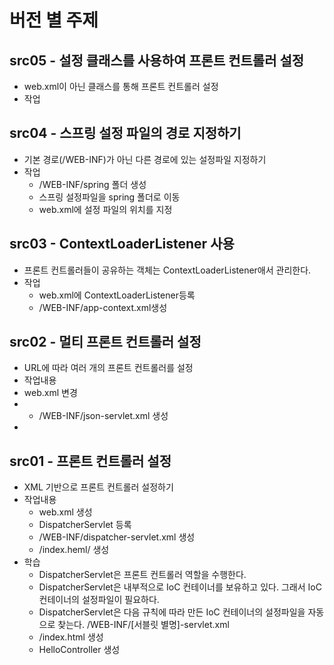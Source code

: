 # 버전 별 주제

## src05 - 설정 클래스를 사용하여 프론트 컨트롤러 설정
- web.xml이 아닌 클래스를 통해 프론트 컨트롤러 설정
- 작업

## src04 - 스프링 설정 파일의 경로 지정하기
- 기본 경로(/WEB-INF)가 아닌 다른 경로에 있는 설정파일 지정하기
- 작업
  - /WEB-INF/spring 폴더 생성 
  - 스프링 설정파일을 spring 폴더로 이동
  - web.xml에 설정 파일의 위치를 지정


## src03 - ContextLoaderListener 사용
- 프론트 컨트롤러들이 공유하는 객체는 ContextLoaderListener애서 관리한다.
- 작업
  - web.xml에 ContextLoaderListener등록
  - /WEB-INF/app-context.xml생성
  
## src02 - 멀티 프론트 컨트롤러 설정
- URL에 따라 여러 개의 프론트 컨트롤러를 설정
- 작업내용
- web.xml 변경
- - /WEB-INF/json-servlet.xml 생성
- 

## src01 - 프론트 컨트롤러 설정
- XML 기반으로 프론트 컨트롤러 설정하기
- 작업내용
  - web.xml 생성
  - DispatcherServlet 등록
  - /WEB-INF/dispatcher-servlet.xml 생성
  - /index.heml/ 생성
- 학습
  - DispatcherServlet은 프론트 컨트롤러 역할을 수행한다.
  - DispatcherServlet은 내부적으로 IoC 컨테이너를 보유하고 있다.
   그래서 IoC 컨테이너의 설정파일이 필요하다.
  - DispatcherServlet은 다음 규칙에 따라 만든 IoC 컨테이너의 설정파일을 자동으로 찾는다.
        /WEB-INF/[서블릿 별명]-servlet.xml
  - /index.html 생성
  - HelloController 생성